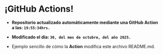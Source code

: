 # ¡GitHub Actions!
* **Repositorio actualizado automáticamente mediante una GitHub Action a las: `19:55:34hrs.`**
* **Modificado el día: `30, del mes de octubre, del año 2025.`**

* Ejemplo sencillo de cómo la **Action** modifica este archivo README.md.
